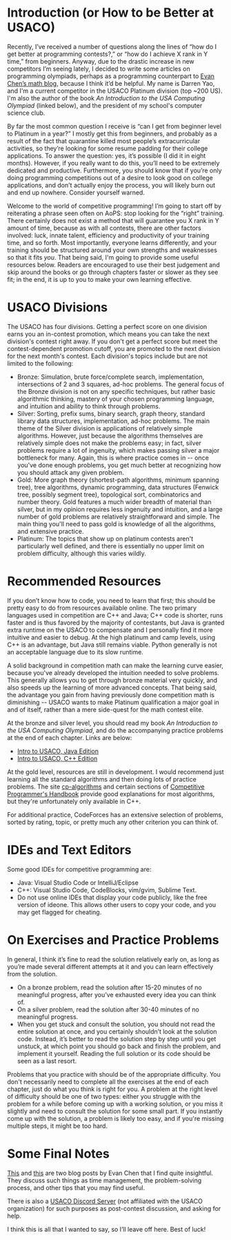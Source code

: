 # Introduction (or How to be Better at USACO)

Recently, I’ve received a number of questions along the lines of “how do I get better at programming contests?,” or “how do I achieve X rank in Y time,” from beginners. Anyway, due to the drastic increase in new competitors I’m seeing lately, I decided to write some articles on programming olympiads, perhaps as a programming counterpart to [Evan Chen’s math blog](https://usamo.wordpress.com/), because I think it’d be helpful. My name is Darren Yao, and I'm a current competitor in the USACO Platinum division (top ~200 US). I'm also the author of the book _An Introduction to the USA Computing Olympiad_ (linked below), and the president of my school's computer science club.

By far the most common question I receive is “can I get from beginner level to Platinum in a year?” I mostly get this from beginners, and probably as a result of the fact that quarantine killed most people’s extracurricular activities, so they’re looking for some resume padding for their college applications. To answer the question: yes, it’s possible (I did it in eight months). However, if you really want to do this, you’ll need to be extremely dedicated and productive. Furthermore, you should know that if you’re only doing programming competitions out of a desire to look good on college applications, and don't actually enjoy the process, you will likely burn out and end up nowhere. Consider yourself warned. 

Welcome to the world of competitive programming! I’m going to start off by reiterating a phrase seen often on AoPS: stop looking for the “right” training. There certainly does not exist a method that will guarantee you X rank in Y amount of time, because as with all contests, there are other factors involved: luck, innate talent, efficiency and productivity of your training time, and so forth. Most importantly, everyone learns differently, and your training should be structured around your own strengths and weaknesses so that it fits _you_. That being said, I'm going to provide some useful resources below. Readers are encouraged to use their best judgement and skip around the books or go through chapters faster or slower as they see fit; in the end, it is up to you to make your own learning effective.

# USACO Divisions
The USACO has four divisions. Getting a perfect score on one division earns you an in-contest promotion, which means you can take the next division's contest right away. If you don't get a perfect score but meet the contest-dependent promotion cutoff, you are promoted to the next division for the next month's contest. Each division's topics include but are not limited to the following:
- Bronze: Simulation, brute force/complete search, implementation, intersections of 2 and 3 squares, ad-hoc problems. The general focus of the Bronze division is not on any specific techniques, but rather basic algorithmic thinking, mastery of your chosen programming language, and intuition and ability to think through problems.
- Silver: Sorting, prefix sums, binary search, graph theory, standard library data structures, implementation, ad-hoc problems. The main theme of the Silver division is applications of relatively simple algorithms. However, just because the algorithms themselves are relatively simple does not make the problems easy; in fact, silver problems require a lot of ingenuity, which makes passing silver a major bottleneck for many. Again, this is where practice comes in -- once you've done enough problems, you get much better at recognizing how you should attack any given problem.
- Gold: More graph theory (shortest-path algorithms, minimum spanning tree), tree algorithms, dynamic programming, data structures (Fenwick tree, possibly segment tree), topological sort, combinatorics and number theory. Gold features a much wider breadth of material than silver, but in my opinion requires less ingenuity and intuition, and a large number of gold problems are relatively straightforward and simple. The main thing you'll need to pass gold is knowledge of all the algorithms, and extensive practice.
- Platinum: The topics that show up on platinum contests aren't particularly well defined, and there is essentially no upper limit on problem difficulty, although this varies wildly.

# Recommended Resources 

If you don’t know how to code, you need to learn that first; this should be pretty easy to do from resources available online. The two primary languages used in competition are C++ and Java; C++ code is shorter, runs faster and is thus favored by the majority of contestants, but Java is granted extra runtime on the USACO to compensate and I personally find it more intuitive and easier to debug. At the high platinum and camp levels, using C++ is an advantage, but Java still remains viable. Python generally is not an acceptable language due to its slow runtime.

A solid background in competition math can make the learning curve easier, because you've already developed the intuition needed to solve problems. This generally allows you to get through bronze material very quickly, and also speeds up the learning of more advanced concepts. That being said, the advantage you gain from having previously done competition math is diminishing -- USACO wants to make Platinum qualification a major goal in and of itself, rather than a mere side-quest for the math contest elite.

At the bronze and silver level, you should read my book _An Introduction to the USA Computing Olympiad_, and do the accompanying practice problems at the end of each chapter. Links are below:

- [Intro to USACO, Java Edition](http://darrenyao.com/usacobook/java.pdf)
- [Intro to USACO, C++ Edition](http://darrenyao.com/usacobook/cpp.pdf)

At the gold level, resources are still in development. I would recommend just learning all the standard algorithms and then doing lots of practice problems. The site [cp-algorithms](https://cp-algorithms.com/) and certain sections of [Competitive Programmer's Handbook](https://cses.fi/book/book.pdf) provide good explanations for most algorithms, but they're unfortunately only available in C++.

For additional practice, CodeForces has an extensive selection of problems, sorted by rating, topic, or pretty much any other criterion you can think of.

# IDEs and Text Editors

Some good IDEs for competitive programming are:
- Java: Visual Studio Code or IntelliJ/Eclipse
- C++: Visual Studio Code, CodeBlocks, vim/gvim, Sublime Text.
- Do not use online IDEs that display your code publicly, like the free version of ideone. This allows other users to copy your code, and you may get flagged for cheating.

# On Exercises and Practice Problems

In general, I think it’s fine to read the solution relatively early on, as long as you’re made several different attempts at it and you can learn effectively from the solution.
- On a bronze problem, read the solution after 15-20 minutes of no meaningful progress, after you’ve exhausted every idea you can think of.
- On a silver problem, read the solution after 30-40 minutes of no meaningful progress.
- When you get stuck and consult the solution, you should not read the entire solution at once, and you certainly shouldn’t look at the solution code. Instead, it’s better to read the solution step by step until you get unstuck, at which point you should go back and finish the problem, and implement it yourself. Reading the full solution or its code should be seen as a last resort.

Problems that you practice with should be of the appropriate difficulty. You don't necessarily need to complete all the exercises at the end of each chapter, just do what you think is right for you. A problem at the right level of difficulty should be one of two types: either you struggle with the problem for a while before coming up with a working solution, or you miss it slightly and need to consult the solution for some small part. If you instantly come up with the solution, a problem is likely too easy, and if you're missing multiple steps, it might be too hard.

# Some Final Notes
[This](https://web.evanchen.cc/FAQs/raqs.html) and [this](https://usamo.wordpress.com/2019/01/31/math-contest-platitudes-v3/) are two blog posts by Evan Chen that I find quite insightful. They discuss such things as time management, the problem-solving process, and other tips that you may find useful. 

There is also a [USACO Discord Server](https://discord.gg/bessMBe) (not affiliated with the USACO organization) for such purposes as post-contest discussion, and asking for help.

I think this is all that I wanted to say, so I’ll leave off here. Best of luck!
